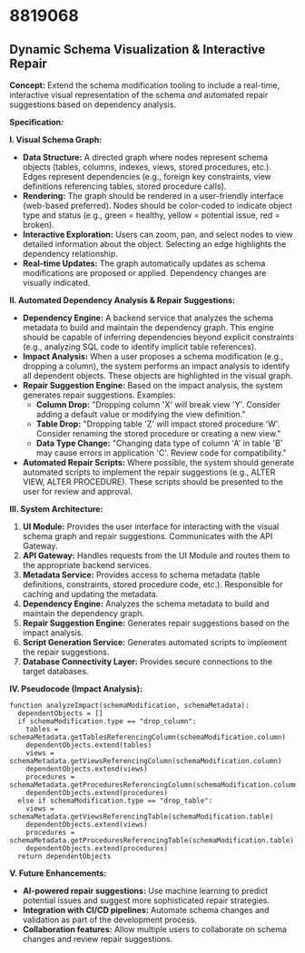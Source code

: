 # 8819068

## Dynamic Schema Visualization & Interactive Repair

**Concept:** Extend the schema modification tooling to include a real-time, interactive visual representation of the schema *and* automated repair suggestions based on dependency analysis.

**Specification:**

**I. Visual Schema Graph:**

*   **Data Structure:**  A directed graph where nodes represent schema objects (tables, columns, indexes, views, stored procedures, etc.). Edges represent dependencies (e.g., foreign key constraints, view definitions referencing tables, stored procedure calls).
*   **Rendering:**  The graph should be rendered in a user-friendly interface (web-based preferred).  Nodes should be color-coded to indicate object type and status (e.g., green = healthy, yellow = potential issue, red = broken).
*   **Interactive Exploration:**  Users can zoom, pan, and select nodes to view detailed information about the object.  Selecting an edge highlights the dependency relationship.
*   **Real-time Updates:** The graph automatically updates as schema modifications are proposed or applied.  Dependency changes are visually indicated.

**II. Automated Dependency Analysis & Repair Suggestions:**

*   **Dependency Engine:** A backend service that analyzes the schema metadata to build and maintain the dependency graph. This engine should be capable of inferring dependencies beyond explicit constraints (e.g., analyzing SQL code to identify implicit table references).
*   **Impact Analysis:**  When a user proposes a schema modification (e.g., dropping a column), the system performs an impact analysis to identify all dependent objects.  These objects are highlighted in the visual graph.
*   **Repair Suggestion Engine:** Based on the impact analysis, the system generates repair suggestions.  Examples:
    *   **Column Drop:** "Dropping column 'X' will break view 'Y'.  Consider adding a default value or modifying the view definition."
    *   **Table Drop:** "Dropping table 'Z' will impact stored procedure 'W'. Consider renaming the stored procedure or creating a new view."
    *   **Data Type Change:** "Changing data type of column 'A' in table 'B' may cause errors in application 'C'.  Review code for compatibility."
*   **Automated Repair Scripts:**  Where possible, the system should generate automated scripts to implement the repair suggestions (e.g., ALTER VIEW, ALTER PROCEDURE).  These scripts should be presented to the user for review and approval.

**III. System Architecture:**

1.  **UI Module:**  Provides the user interface for interacting with the visual schema graph and repair suggestions. Communicates with the API Gateway.
2.  **API Gateway:**  Handles requests from the UI Module and routes them to the appropriate backend services.
3.  **Metadata Service:**  Provides access to schema metadata (table definitions, constraints, stored procedure code, etc.).  Responsible for caching and updating the metadata.
4.  **Dependency Engine:**  Analyzes the schema metadata to build and maintain the dependency graph.
5.  **Repair Suggestion Engine:**  Generates repair suggestions based on the impact analysis.
6.  **Script Generation Service:**  Generates automated scripts to implement the repair suggestions.
7.  **Database Connectivity Layer:** Provides secure connections to the target databases.

**IV. Pseudocode (Impact Analysis):**

```
function analyzeImpact(schemaModification, schemaMetadata):
  dependentObjects = []
  if schemaModification.type == "drop_column":
    tables = schemaMetadata.getTablesReferencingColumn(schemaModification.column)
    dependentObjects.extend(tables)
    views = schemaMetadata.getViewsReferencingColumn(schemaModification.column)
    dependentObjects.extend(views)
    procedures = schemaMetadata.getProceduresReferencingColumn(schemaModification.column)
    dependentObjects.extend(procedures)
  else if schemaModification.type == "drop_table":
    views = schemaMetadata.getViewsReferencingTable(schemaModification.table)
    dependentObjects.extend(views)
    procedures = schemaMetadata.getProceduresReferencingTable(schemaModification.table)
    dependentObjects.extend(procedures)
  return dependentObjects
```

**V. Future Enhancements:**

*   **AI-powered repair suggestions:** Use machine learning to predict potential issues and suggest more sophisticated repair strategies.
*   **Integration with CI/CD pipelines:** Automate schema changes and validation as part of the development process.
*   **Collaboration features:** Allow multiple users to collaborate on schema changes and review repair suggestions.